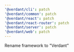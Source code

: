 ```yaml
---
'@verdant/cli': patch
'@verdant/common': patch
'@verdant/react': patch
'@verdant/react-router': patch
'@verdant/server': patch
'@verdant/web': patch
---
```


Rename framework to "Verdant"
